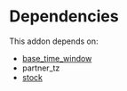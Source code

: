 # Dependencies

This addon depends on:

- [base_time_window](https://github.com/bringout/oca-technical)
- partner_tz
- [stock](https://github.com/bringout/oca-ocb-warehouse/tree/a20991bbfdc7baa6dc44c859c38e8a739915edf9/odoo-bringout-oca-ocb-stock)
